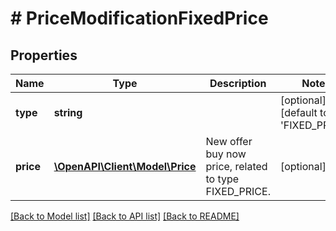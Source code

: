 # # PriceModificationFixedPrice

## Properties

Name | Type | Description | Notes
------------ | ------------- | ------------- | -------------
**type** | **string** |  | [optional] [default to 'FIXED_PRICE']
**price** | [**\OpenAPI\Client\Model\Price**](Price.md) | New offer buy now price, related to type FIXED_PRICE. | [optional]

[[Back to Model list]](../../README.md#models) [[Back to API list]](../../README.md#endpoints) [[Back to README]](../../README.md)

